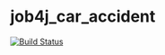# job4j_car_accident
[![Build Status](https://travis-ci.org/anrgl/job4j_design.svg?branch=master)](https://travis-ci.org/anrgl/job4j_car_accident)
